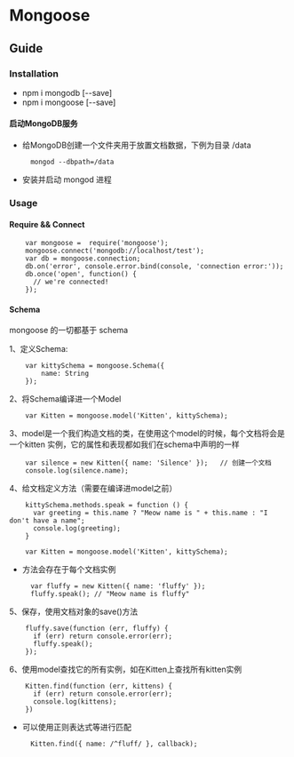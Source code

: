 # Mongoose

## Guide

### Installation
- npm i mongodb [--save]
- npm i mongoose [--save]

#### 启动MongoDB服务
- 给MongoDB创建一个文件夹用于放置文档数据，下例为目录 /data

        mongod --dbpath=/data

- 安装并启动 mongod 进程

### Usage

#### Require && Connect

        var mongoose =  require('mongoose');
        mongoose.connect('mongodb://localhost/test');
        var db = mongoose.connection;
        db.on('error', console.error.bind(console, 'connection error:'));
        db.once('open', function() {
          // we're connected!
        });

#### Schema
mongoose 的一切都基于 schema

1、定义Schema:

        var kittySchema = mongoose.Schema({
            name: String
        });


2、将Schema编译进一个Model

        var Kitten = mongoose.model('Kitten', kittySchema);

3、model是一个我们构造文档的类，在使用这个model的时候，每个文档将会是一个kitten 实例，它的属性和表现都如我们在schema中声明的一样

        var silence = new Kitten({ name: 'Silence' });   // 创建一个文档
        console.log(silence.name);

4、给文档定义方法（需要在编译进model之前）

        kittySchema.methods.speak = function () {
          var greeting = this.name ? "Meow name is " + this.name : "I don't have a name";
          console.log(greeting);
        }
        
        var Kitten = mongoose.model('Kitten', kittySchema); 

- 方法会存在于每个文档实例

        var fluffy = new Kitten({ name: 'fluffy' });
        fluffy.speak(); // "Meow name is fluffy"

5、保存，使用文档对象的save()方法

        fluffy.save(function (err, fluffy) {
          if (err) return console.error(err);
          fluffy.speak();
        });

6、使用model查找它的所有实例，如在Kitten上查找所有kitten实例

        Kitten.find(function (err, kittens) {
          if (err) return console.error(err);
          console.log(kittens);
        })

- 可以使用正则表达式等进行匹配

        Kitten.find({ name: /^fluff/ }, callback);

